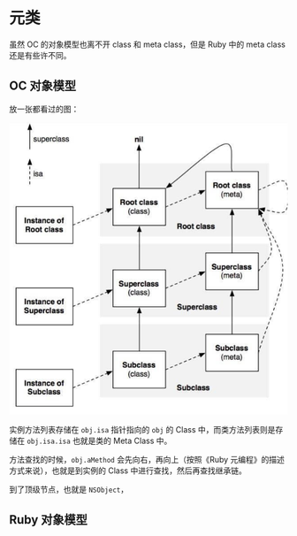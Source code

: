 # 元类

虽然 OC 的对象模型也离不开 class 和 meta class，但是 Ruby 中的 meta class 还是有些许不同。

## OC 对象模型

放一张都看过的图：

![](../resources/ios_object_model.jpg)

实例方法列表存储在 `obj.isa` 指针指向的 `obj` 的 Class 中，而类方法列表则是存储在 `obj.isa.isa` 也就是类的 Meta Class 中。

方法查找的时候，`obj.aMethod` 会先向右，再向上（按照《Ruby 元编程》的描述方式来说），也就是到实例的 Class 中进行查找，然后再查找继承链。

到了顶级节点，也就是 `NSObject`，

## Ruby 对象模型
